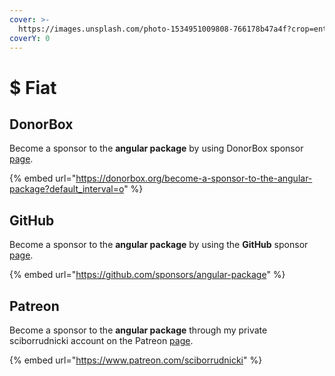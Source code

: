 ```yaml
---
cover: >-
  https://images.unsplash.com/photo-1534951009808-766178b47a4f?crop=entropy&cs=srgb&fm=jpg&ixid=MnwxOTcwMjR8MHwxfHNlYXJjaHwxfHxjZW50fGVufDB8fHx8MTY0MjY5MjI5Mg&ixlib=rb-1.2.1&q=85
coverY: 0
---
```


# $ Fiat

## DonorBox

Become a sponsor to the **angular package** by using DonorBox sponsor [page](https://donorbox.org/become-a-sponsor-to-the-angular-package?default\_interval=o).

{% embed url="https://donorbox.org/become-a-sponsor-to-the-angular-package?default_interval=o" %}

## GitHub

Become a sponsor to the **angular package** by using the **GitHub** sponsor [page](https://github.com/sponsors/angular-package).

{% embed url="https://github.com/sponsors/angular-package" %}

## Patreon

Become a sponsor to the **angular package** through my private sciborrudnicki account on the Patreon [page](https://www.patreon.com/sciborrudnicki).

{% embed url="https://www.patreon.com/sciborrudnicki" %}

